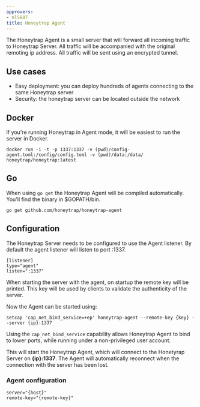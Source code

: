 ```yaml
---
approvers:
- nl5887
title: Honeytrap Agent
---
```


The Honeytrap Agent is a small server that will forward all incoming traffic to Honeytrap Server. All traffic will be accompanied with the original remoting ip address. All traffic will be sent using an encrypted tunnel.

Use cases
----------

* Easy deployment: you can deploy hundreds of agents connecting to the same Honeytrap server
* Security: the honeytrap server can be located outside the network

Docker
------

If you're running Honeytrap in Agent mode, it will be easiest to run the server in Docker.

```
docker run -i -t -p 1337:1337 -v (pwd)/config-agent.toml:/config/config.toml -v (pwd)/data:/data/ honeytrap/honeytrap:latest
```

Go
---

When using `go get` the Honeytrap Agent will be compiled automatically. You'll find the binary in $GOPATH/bin.

```
go get github.com/honeytrap/honeytrap-agent
```

Configuration
--------------

The Honeytrap Server needs to be configured to use the Agent listener. By default the agent listener will listen to port :1337.

```
[listener]
type="agent"
listen=":1337"
```

When starting the server with the agent, on startup the remote key will be printed. This key will be used by clients to validate the authenticity of the server.

Now the Agent can be started using:

```
setcap 'cap_net_bind_service=+ep' honeytrap-agent --remote-key {key} --server {ip}:1337
```

Using the `cap_net_bind_service` capability allows Honeytrap Agent to bind to lower ports, while running under a non-privileged user account.

This will start the Honeytrap Agent, which will connect to the Honetyrap Server on **{ip}:1337**. The Agent will automatically reconnect when the connection with the server has been lost.

### Agent configuration
```
server="{host}"
remote-key="{remote-key}"
```

